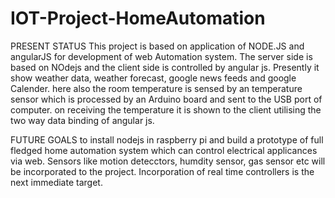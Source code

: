 # IOT-Project-HomeAutomation
PRESENT STATUS
This project is based on application of NODE.JS and angularJS for development of web Automation system. The server side is based on NOdejs and the 
client side is controlled by angular js. Presently it show weather data, weather forecast, google news feeds and google Calender. here also the
room temperature is sensed by an temperature sensor which is processed by an Arduino board and sent to the USB port of computer. on receiving 
the temperature it is shown to the client utilising the two way data binding of angular js.

FUTURE GOALS
to install nodejs in raspberry pi and build a prototype of full fledged home automation system which can control electrical applicances 
via web. Sensors like motion detecctors, humdity sensor, gas sensor etc will be incorporated to the project. Incorporation of real time controllers
is the next immediate target.
